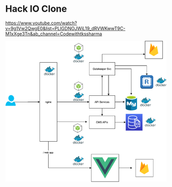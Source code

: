 # Hack IO Clone 

https://www.youtube.com/watch?v=9g1Vw2QwgE0&list=PLIGDNOJWiL19_dRVWKwwT9C-M1xXge3Tn&ab_channel=Codewithtkssharma 

![Drag Racing](./diag/codehack.png)
